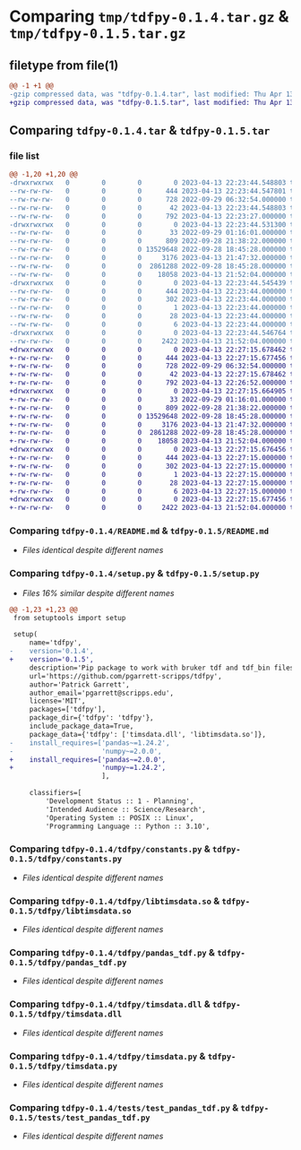 # Comparing `tmp/tdfpy-0.1.4.tar.gz` & `tmp/tdfpy-0.1.5.tar.gz`

## filetype from file(1)

```diff
@@ -1 +1 @@
-gzip compressed data, was "tdfpy-0.1.4.tar", last modified: Thu Apr 13 22:23:44 2023, max compression
+gzip compressed data, was "tdfpy-0.1.5.tar", last modified: Thu Apr 13 22:27:15 2023, max compression
```

## Comparing `tdfpy-0.1.4.tar` & `tdfpy-0.1.5.tar`

### file list

```diff
@@ -1,20 +1,20 @@
-drwxrwxrwx   0        0        0        0 2023-04-13 22:23:44.548803 tdfpy-0.1.4/
--rw-rw-rw-   0        0        0      444 2023-04-13 22:23:44.547801 tdfpy-0.1.4/PKG-INFO
--rw-rw-rw-   0        0        0      728 2022-09-29 06:32:54.000000 tdfpy-0.1.4/README.md
--rw-rw-rw-   0        0        0       42 2023-04-13 22:23:44.548803 tdfpy-0.1.4/setup.cfg
--rw-rw-rw-   0        0        0      792 2023-04-13 22:23:27.000000 tdfpy-0.1.4/setup.py
-drwxrwxrwx   0        0        0        0 2023-04-13 22:23:44.531300 tdfpy-0.1.4/tdfpy/
--rw-rw-rw-   0        0        0       33 2022-09-29 01:16:01.000000 tdfpy-0.1.4/tdfpy/__init__.py
--rw-rw-rw-   0        0        0      809 2022-09-28 21:38:22.000000 tdfpy-0.1.4/tdfpy/constants.py
--rw-rw-rw-   0        0        0 13529648 2022-09-28 18:45:28.000000 tdfpy-0.1.4/tdfpy/libtimsdata.so
--rw-rw-rw-   0        0        0     3176 2023-04-13 21:47:32.000000 tdfpy-0.1.4/tdfpy/pandas_tdf.py
--rw-rw-rw-   0        0        0  2861288 2022-09-28 18:45:28.000000 tdfpy-0.1.4/tdfpy/timsdata.dll
--rw-rw-rw-   0        0        0    18058 2023-04-13 21:52:04.000000 tdfpy-0.1.4/tdfpy/timsdata.py
-drwxrwxrwx   0        0        0        0 2023-04-13 22:23:44.545439 tdfpy-0.1.4/tdfpy.egg-info/
--rw-rw-rw-   0        0        0      444 2023-04-13 22:23:44.000000 tdfpy-0.1.4/tdfpy.egg-info/PKG-INFO
--rw-rw-rw-   0        0        0      302 2023-04-13 22:23:44.000000 tdfpy-0.1.4/tdfpy.egg-info/SOURCES.txt
--rw-rw-rw-   0        0        0        1 2023-04-13 22:23:44.000000 tdfpy-0.1.4/tdfpy.egg-info/dependency_links.txt
--rw-rw-rw-   0        0        0       28 2023-04-13 22:23:44.000000 tdfpy-0.1.4/tdfpy.egg-info/requires.txt
--rw-rw-rw-   0        0        0        6 2023-04-13 22:23:44.000000 tdfpy-0.1.4/tdfpy.egg-info/top_level.txt
-drwxrwxrwx   0        0        0        0 2023-04-13 22:23:44.546764 tdfpy-0.1.4/tests/
--rw-rw-rw-   0        0        0     2422 2023-04-13 21:52:04.000000 tdfpy-0.1.4/tests/test_pandas_tdf.py
+drwxrwxrwx   0        0        0        0 2023-04-13 22:27:15.678462 tdfpy-0.1.5/
+-rw-rw-rw-   0        0        0      444 2023-04-13 22:27:15.677456 tdfpy-0.1.5/PKG-INFO
+-rw-rw-rw-   0        0        0      728 2022-09-29 06:32:54.000000 tdfpy-0.1.5/README.md
+-rw-rw-rw-   0        0        0       42 2023-04-13 22:27:15.678462 tdfpy-0.1.5/setup.cfg
+-rw-rw-rw-   0        0        0      792 2023-04-13 22:26:52.000000 tdfpy-0.1.5/setup.py
+drwxrwxrwx   0        0        0        0 2023-04-13 22:27:15.664905 tdfpy-0.1.5/tdfpy/
+-rw-rw-rw-   0        0        0       33 2022-09-29 01:16:01.000000 tdfpy-0.1.5/tdfpy/__init__.py
+-rw-rw-rw-   0        0        0      809 2022-09-28 21:38:22.000000 tdfpy-0.1.5/tdfpy/constants.py
+-rw-rw-rw-   0        0        0 13529648 2022-09-28 18:45:28.000000 tdfpy-0.1.5/tdfpy/libtimsdata.so
+-rw-rw-rw-   0        0        0     3176 2023-04-13 21:47:32.000000 tdfpy-0.1.5/tdfpy/pandas_tdf.py
+-rw-rw-rw-   0        0        0  2861288 2022-09-28 18:45:28.000000 tdfpy-0.1.5/tdfpy/timsdata.dll
+-rw-rw-rw-   0        0        0    18058 2023-04-13 21:52:04.000000 tdfpy-0.1.5/tdfpy/timsdata.py
+drwxrwxrwx   0        0        0        0 2023-04-13 22:27:15.676456 tdfpy-0.1.5/tdfpy.egg-info/
+-rw-rw-rw-   0        0        0      444 2023-04-13 22:27:15.000000 tdfpy-0.1.5/tdfpy.egg-info/PKG-INFO
+-rw-rw-rw-   0        0        0      302 2023-04-13 22:27:15.000000 tdfpy-0.1.5/tdfpy.egg-info/SOURCES.txt
+-rw-rw-rw-   0        0        0        1 2023-04-13 22:27:15.000000 tdfpy-0.1.5/tdfpy.egg-info/dependency_links.txt
+-rw-rw-rw-   0        0        0       28 2023-04-13 22:27:15.000000 tdfpy-0.1.5/tdfpy.egg-info/requires.txt
+-rw-rw-rw-   0        0        0        6 2023-04-13 22:27:15.000000 tdfpy-0.1.5/tdfpy.egg-info/top_level.txt
+drwxrwxrwx   0        0        0        0 2023-04-13 22:27:15.677456 tdfpy-0.1.5/tests/
+-rw-rw-rw-   0        0        0     2422 2023-04-13 21:52:04.000000 tdfpy-0.1.5/tests/test_pandas_tdf.py
```

### Comparing `tdfpy-0.1.4/README.md` & `tdfpy-0.1.5/README.md`

 * *Files identical despite different names*

### Comparing `tdfpy-0.1.4/setup.py` & `tdfpy-0.1.5/setup.py`

 * *Files 16% similar despite different names*

```diff
@@ -1,23 +1,23 @@
 from setuptools import setup
 
 setup(
     name='tdfpy',
-    version='0.1.4',
+    version='0.1.5',
     description='Pip package to work with bruker tdf and tdf_bin files',
     url='https://github.com/pgarrett-scripps/tdfpy',
     author='Patrick Garrett',
     author_email='pgarrett@scripps.edu',
     license='MIT',
     packages=['tdfpy'],
     package_dir={'tdfpy': 'tdfpy'},
     include_package_data=True,
     package_data={'tdfpy': ['timsdata.dll', 'libtimsdata.so']},
-    install_requires=['pandas~=1.24.2',
-                      'numpy~=2.0.0',
+    install_requires=['pandas~=2.0.0',
+                      'numpy~=1.24.2',
                       ],
 
     classifiers=[
         'Development Status :: 1 - Planning',
         'Intended Audience :: Science/Research',
         'Operating System :: POSIX :: Linux',
         'Programming Language :: Python :: 3.10',
```

### Comparing `tdfpy-0.1.4/tdfpy/constants.py` & `tdfpy-0.1.5/tdfpy/constants.py`

 * *Files identical despite different names*

### Comparing `tdfpy-0.1.4/tdfpy/libtimsdata.so` & `tdfpy-0.1.5/tdfpy/libtimsdata.so`

 * *Files identical despite different names*

### Comparing `tdfpy-0.1.4/tdfpy/pandas_tdf.py` & `tdfpy-0.1.5/tdfpy/pandas_tdf.py`

 * *Files identical despite different names*

### Comparing `tdfpy-0.1.4/tdfpy/timsdata.dll` & `tdfpy-0.1.5/tdfpy/timsdata.dll`

 * *Files identical despite different names*

### Comparing `tdfpy-0.1.4/tdfpy/timsdata.py` & `tdfpy-0.1.5/tdfpy/timsdata.py`

 * *Files identical despite different names*

### Comparing `tdfpy-0.1.4/tests/test_pandas_tdf.py` & `tdfpy-0.1.5/tests/test_pandas_tdf.py`

 * *Files identical despite different names*

